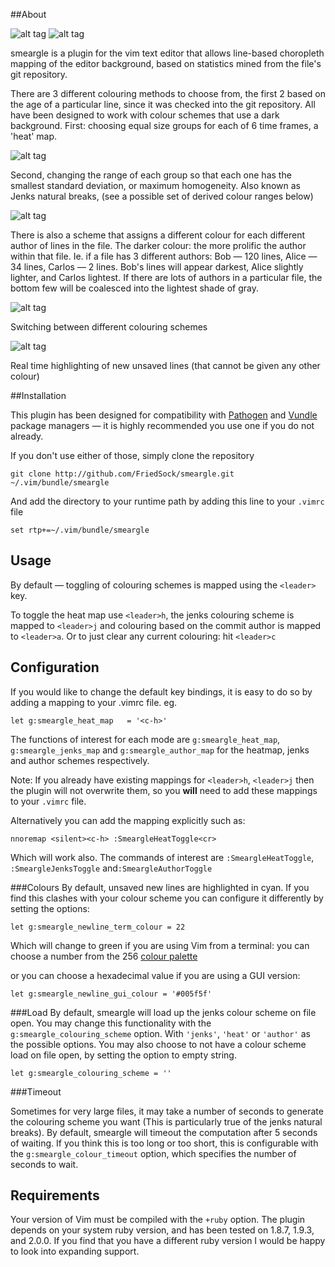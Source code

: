 ##About

![alt tag](https://raw.github.com/FriedSock/smeargle/master/assets/smeargle.png)
![alt tag](https://travis-ci.org/FriedSock/smeargle.svg)

smeargle is a plugin for the vim text editor that allows
line-based choropleth mapping of the editor background, based on
statistics mined from the file's git repository.

There are 3 different colouring methods to choose from, the first 2
based on the age of a particular line, since it was checked into the git
repository. All have been designed to work with colour schemes that use
a dark background. First: choosing equal size groups for each of 6 time frames, a 'heat' map.

![alt tag](https://raw.github.com/FriedSock/smeargle/master/assets/heat_boundaries.png)


Second, changing the range of each group so that each one has the
smallest standard deviation, or maximum homogeneity. Also known as Jenks
natural breaks, (see a possible set of derived colour ranges below)

![alt tag](https://raw.github.com/FriedSock/smeargle/master/assets/jenks_boundaries.png)


There is also a scheme that assigns a different colour for each
different author of lines in the file. The darker colour: the more
prolific the author within that file. Ie. if  a file has 3 different
authors: Bob — 120 lines, Alice — 34 lines, Carlos — 2 lines. Bob's lines will
appear darkest, Alice slightly lighter, and Carlos lightest. If there
are lots of authors in a particular file, the bottom few will be
coalesced into the lightest shade of gray.


![alt tag](https://raw.github.com/FriedSock/smeargle/master/assets/switching.gif)

Switching between different colouring schemes


![alt tag](https://raw.github.com/FriedSock/smeargle/master/assets/unsaved.gif)

Real time highlighting of new unsaved lines (that cannot be given any other
colour)

##Installation

This plugin has been designed for compatibility with
[Pathogen](https://github.com/tpope/vim-pathogen) and
[Vundle](https://github.com/gmarik/Vundle.vim) package managers — it
is highly recommended you use one if you do not already.

If you don't use either of those, simply clone the repository

    git clone http://github.com/FriedSock/smeargle.git ~/.vim/bundle/smeargle

And add the directory to your runtime path by adding this line to your
`.vimrc` file

    set rtp+=~/.vim/bundle/smeargle

## Usage

By default — toggling of colouring schemes is mapped using the `<leader>` key.

To toggle the heat map use `<leader>h`, the jenks colouring scheme is mapped to `<leader>j` and colouring based on the commit author is mapped to `<leader>a`. Or to just clear any current colouring: hit `<leader>c`


## Configuration

If you would like to change the default key bindings, it is easy to do so by adding a mapping to your .vimrc file. eg.

	let g:smeargle_heat_map   = '<c-h>'

The functions of interest for each mode are `g:smeargle_heat_map`, `g:smeargle_jenks_map` and `g:smeargle_author_map` for the heatmap, jenks and author schemes respectively.

Note: If you already have existing mappings for `<leader>h`, `<leader>j` then the plugin will not overwrite them, so you **will** need to add these mappings to your `.vimrc` file.

Alternatively you can add the mapping explicitly such as:

	nnoremap <silent><c-h> :SmeargleHeatToggle<cr>
Which will work also. The commands of interest are `:SmeargleHeatToggle`, `:SmeargleJenksToggle` and`:SmeargleAuthorToggle`

###Colours
By default, unsaved new lines are highlighted in cyan. If you find this
clashes with your colour scheme you can configure it differently by
setting the options:

    let g:smeargle_newline_term_colour = 22

Which will change to green if you are using Vim from a terminal: you can choose a number from the 256
[colour palette](http://upload.wikimedia.org/wikipedia/en/1/15/Xterm_256color_chart.svg)

or you can choose a hexadecimal value if you are using a GUI version:

    let g:smeargle_newline_gui_colour = '#005f5f'


###Load
By default, smeargle will load up the jenks colour scheme on file open. You may change this functionality with the `g:smeargle_colouring_scheme` option. With `'jenks'`, `'heat'` or `'author'` as the possible options. You may also choose to not have a colour scheme load on file open, by setting the option to empty string.

	let g:smeargle_colouring_scheme = ''

###Timeout

Sometimes for very large files, it may take a number of seconds to generate the colouring scheme you want (This is particularly true of the jenks natural breaks). By default, smeargle will timeout the computation after 5 seconds of waiting. If you think this is too long or too short, this is configurable with the `g:smeargle_colour_timeout` option, which specifies the number of seconds to wait.

## Requirements
Your version of Vim must be compiled with the `+ruby` option. The plugin depends on your system ruby version, and has been tested on 1.8.7, 1.9.3, and 2.0.0. If you find that you have a different ruby version I would be happy to look into expanding support.

